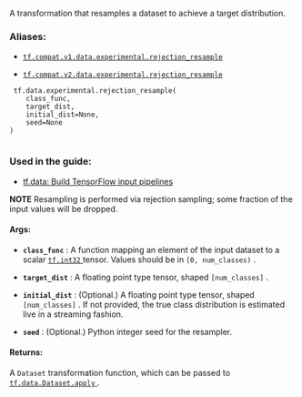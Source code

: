 A transformation that resamples a dataset to achieve a target distribution.



### Aliases:

- [ `tf.compat.v1.data.experimental.rejection_resample` ](/api_docs/python/tf/data/experimental/rejection_resample)

- [ `tf.compat.v2.data.experimental.rejection_resample` ](/api_docs/python/tf/data/experimental/rejection_resample)



```
 tf.data.experimental.rejection_resample(
    class_func,
    target_dist,
    initial_dist=None,
    seed=None
)
 
```



### Used in the guide:

- [tf.data: Build TensorFlow input pipelines](https://tensorflow.google.cn/guide/data)

**NOTE**  Resampling is performed via rejection sampling; some fraction
of the input values will be dropped.



#### Args:

- **`class_func`** : A function mapping an element of the input dataset to a scalar
[ `tf.int32` ](https://tensorflow.google.cn/api_docs/python/tf#int32) tensor. Values should be in  `[0, num_classes)` .

- **`target_dist`** : A floating point type tensor, shaped  `[num_classes]` .

- **`initial_dist`** : (Optional.)  A floating point type tensor, shaped
 `[num_classes]` .  If not provided, the true class distribution is
estimated live in a streaming fashion.

- **`seed`** : (Optional.) Python integer seed for the resampler.



#### Returns:
A  `Dataset`  transformation function, which can be passed to
[ `tf.data.Dataset.apply` ](https://tensorflow.google.cn/api_docs/python/tf/data/Dataset#apply).

